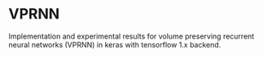 # VPRNN
Implementation and experimental results for volume preserving recurrent neural networks (VPRNN) in keras with tensorflow 1.x backend.
